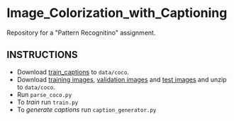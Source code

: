 # Image_Colorization_with_Captioning
Repository for a "Pattern Recognitino" assignment.

## 

## INSTRUCTIONS
- Download [train_captions](https://drive.google.com/file/d/1D3EzUK1d1lNhD2hAvRiKPThidiVbP2K_/view?usp=sharing) to `data/coco`.
- Download [training images](http://images.cocodataset.org/zips/train2014.zip), [validation images](http://images.cocodataset.org/zips/val2014.zip) and [test images](http://images.cocodataset.org/zips/test2014.zip) and unzip to `data/coco`.
- Run `parse_coco.py`
- To *train* run  `train.py`
- To *generate captions* run `caption_generator.py`
